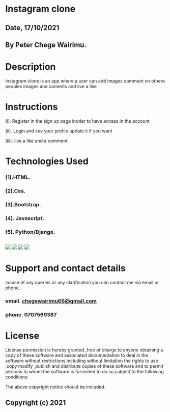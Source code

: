 # Instagram clone

## Date, 17/10/2021


## By Peter Chege Wairimu.


# Description 

Instagram clone is an app where a user can add images comment on othere peoples images and coments and live a like

# Instructions

(i). Register in the sign up page inoder to have access in the account


(ii). Login and see your profile update it if you want



(iii). live a like and a comment








# Technologies Used

### (1).HTML.

### (2).Css.

### (3).Bootstrap.

### (4). Javascript.

### (5). Python/Django.


## 
<img src="insta/static/images/">
<img src="insta/static/images/">
<img src="insta/static/images/">
<img src="insta/static/images/">






# Support and contact details
Incase of any queries or any clarification you can contact me via email or phone.

### email. chegewairimu66@gmail.com

### phone. 0707569387

# License

License permission is hereby granted ,free of charge to anyone obtaining a copy of these software and associated documentation to deal in the software without restrictions including without limitation the rights to use ,copy modify ,publish and distribute copies of these software and to permit persons to whom the software is furnished to do so,subject to the following conditions:

The above copyright notice should be included.

## Copyright (c) 2021